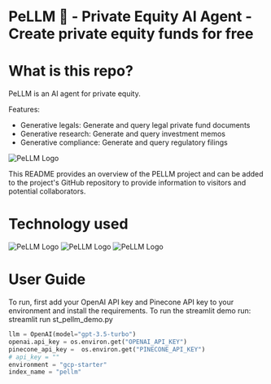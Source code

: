 # PeLLM 🏦 - Private Equity AI Agent - Create private equity funds for free

# What is this repo?
PeLLM is an AI agent for private equity.

Features:
- Generative legals: Generate and query legal private fund documents
- Generative research: Generate and query investment memos
- Generative compliance: Generate and query regulatory filings

![PeLLM Logo](https://i.ibb.co/ryRCKvc/Screenshot-2023-10-07-at-16-52-49.png)

This README provides an overview of the PELLM project and can be added to the project's GitHub repository to provide information to visitors and potential collaborators.

# Technology used

![PeLLM Logo](https://github.com/pinecone-io/examples/raw/master/learn/images/pinecone_logo_w_background.png)
![PeLLM Logo](https://uploads-ssl.webflow.com/62a8755be8bcc86e6307def8/645b98e5fd715675483a4100_Untitled-2.png)
![PeLLM Logo](https://ml.globenewswire.com/Resource/Download/3034f6cd-48c3-4b5e-bd7f-242dbaecaab4?size=2)

# User Guide
To run, first add your OpenAI API key and Pinecone API key to your environment and install the requirements. To run the streamlit demo run: streamlit run st_pellm_demo.py

```python
llm = OpenAI(model="gpt-3.5-turbo")
openai.api_key = os.environ.get("OPENAI_API_KEY")
pinecone_api_key =  os.environ.get("PINECONE_API_KEY")
# api_key = ""
environment = "gcp-starter"
index_name = "pellm"
